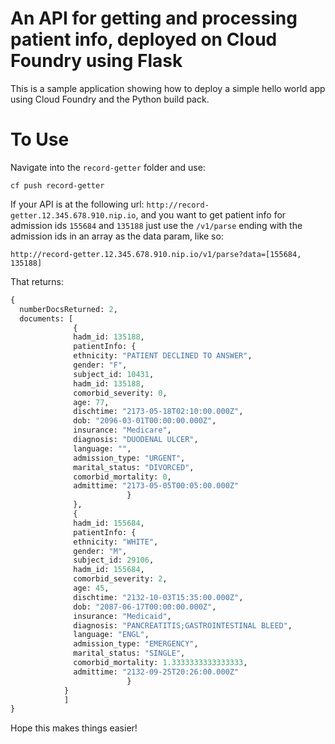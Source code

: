 An API for getting and processing patient info, deployed on Cloud Foundry using Flask
================================================================================

This is a sample application showing how to deploy a simple hello world app
using Cloud Foundry and the Python build pack.



To Use
================================================================================
Navigate into the `record-getter` folder and use:

`cf push record-getter`

If your API is at the following url: `http://record-getter.12.345.678.910.nip.io`, and you want to get patient info for admission ids `155684` and `135188` just use the `/v1/parse` ending with the admission ids in an array as the data param, like so: 

`http://record-getter.12.345.678.910.nip.io/v1/parse?data=[155684, 135188]`

That returns:
```python
{
  numberDocsReturned: 2,
  documents: [
              {
              hadm_id: 135188,
              patientInfo: {
              ethnicity: "PATIENT DECLINED TO ANSWER",
              gender: "F",
              subject_id: 10431,
              hadm_id: 135188,
              comorbid_severity: 0,
              age: 77,
              dischtime: "2173-05-18T02:10:00.000Z",
              dob: "2096-03-01T00:00:00.000Z",
              insurance: "Medicare",
              diagnosis: "DUODENAL ULCER",
              language: "",
              admission_type: "URGENT",
              marital_status: "DIVORCED",
              comorbid_mortality: 0,
              admittime: "2173-05-05T00:05:00.000Z"
                          }
              },
              {
              hadm_id: 155684,
              patientInfo: {
              ethnicity: "WHITE",
              gender: "M",
              subject_id: 29106,
              hadm_id: 155684,
              comorbid_severity: 2,
              age: 45,
              dischtime: "2132-10-03T15:35:00.000Z",
              dob: "2087-06-17T00:00:00.000Z",
              insurance: "Medicaid",
              diagnosis: "PANCREATITIS;GASTROINTESTINAL BLEED",
              language: "ENGL",
              admission_type: "EMERGENCY",
              marital_status: "SINGLE",
              comorbid_mortality: 1.3333333333333333,
              admittime: "2132-09-25T20:26:00.000Z"
                          }
            }
            ]
}
```

Hope this makes things easier!

